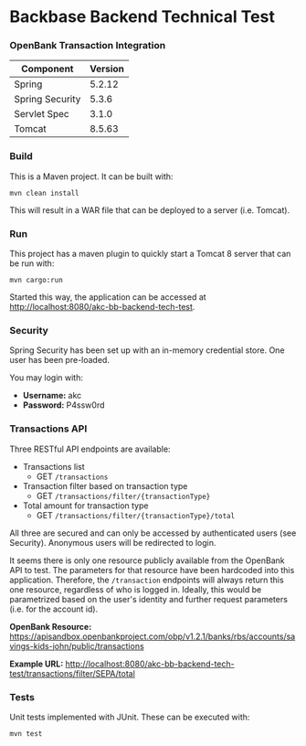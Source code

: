 # Backbase Backend Technical Test
### OpenBank Transaction Integration

| Component | Version |
| --- | --- |
| Spring | 5.2.12 |
| Spring Security | 5.3.6 |
| Servlet Spec | 3.1.0 |
| Tomcat | 8.5.63 |

### Build
This is a Maven project. It can be built with:
```shell script
mvn clean install
```

This will result in a WAR file that can be deployed to a server (i.e. Tomcat).

### Run
This project has a maven plugin to quickly start a Tomcat 8 server that can be run with:
```shell script
mvn cargo:run
``` 

Started this way, the application can be accessed at <http://localhost:8080/akc-bb-backend-tech-test>.

### Security
Spring Security has been set up with an in-memory credential store. 
One user has been pre-loaded. 

You may login with:
- **Username:** akc
- **Password:** P4ssw0rd

### Transactions API
Three RESTful API endpoints are available:
- Transactions list
  - GET `/transactions`
- Transaction filter based on transaction type
  - GET `/transactions/filter/{transactionType}`
- Total amount for transaction type
  - GET `/transactions/filter/{transactionType}/total`

All three are secured and can only be accessed by authenticated users (see Security). Anonymous users will be redirected to login.

It seems there is only one resource publicly available from the OpenBank API to test. 
The parameters for that resource have been hardcoded into this application. 
Therefore, the `/transaction` endpoints will always return this one resource, regardless of who is logged in.
Ideally, this would be parametrized based on the user's identity and further request parameters (i.e. for the account id).

**OpenBank Resource:** <https://apisandbox.openbankproject.com/obp/v1.2.1/banks/rbs/accounts/savings-kids-john/public/transactions>

**Example URL:** <http://localhost:8080/akc-bb-backend-tech-test/transactions/filter/SEPA/total>

### Tests
Unit tests implemented with JUnit. These can be executed with:
```shell script
mvn test
``` 
